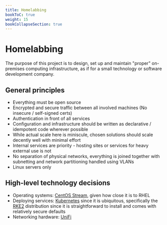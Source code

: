 ```yaml
---
title: Homelabbing
bookToC: true
weight: 15
bookCollapseSection: true
---
```


# Homelabbing

The purpose of this project is to design, set up and maintain "proper" on-premises computing infrastructure, as if for a small technology or software development company.

## General principles

- Everything must be open source
- Encrypted and secure traffic between all involved machines (No insecure / self-signed certs)
- Authentication in front of all services
- Configuration and infrastructure should be written as declarative / idempotent code wherever possible
- While actual scale here is miniscule, chosen solutions should scale decently well with minimal effort
- Internal services are priority - hosting sites or services for heavy external use is not
- No separation of physical networks, everything is joined together with subnetting and network partitioning handled using VLANs
- Linux servers only

## High-level technology decisions

- Operating systems: [CentOS Stream](https://www.centos.org/centos-stream/), given how close it is to RHEL
- Deploying services: [Kubernetes](https://kubernetes.io/) since it is ubiquitous, specifically the [RKE2](https://docs.rke2.io/) distribution since it is straightforward to install and comes with relatively secure defaults
- Networking hardware: [UniFi](https://www.ui.com/introduction)
